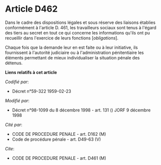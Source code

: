 # Article D462

Dans le cadre des dispositions légales et sous réserve des liaisons établies conformément à l'article D. 461, les
travailleurs sociaux sont tenus à l'égard des tiers au secret en tout ce qui concerne les informations qu'ils ont pu
recueillir dans l'exercice de leurs fonctions [*obligations*].

Chaque fois que la demande leur en est faite ou à leur initiative, ils fournissent à l'autorité judiciaire ou à
l'administration pénitentiaire les éléments permettant de mieux individualiser la situation pénale des détenus.

**Liens relatifs à cet article**

_Codifié par_:

  - Décret n°59-322 1959-02-23

_Modifié par_:

  - Décret n°98-1099 du 8 décembre 1998 - art. 131 () JORF 9 décembre 1998

_Cité par_:

  - CODE DE PROCEDURE PENALE - art. D162 (M)
  - Code de procédure pénale - art. D49-63 (V)

_Cite_:

  - CODE DE PROCEDURE PENALE - art. D461 (M)
